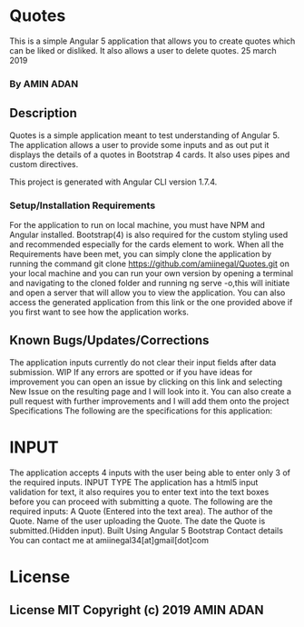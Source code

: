 # Quotes
This is a simple Angular 5 application that allows you to create quotes which can be liked or disliked. It also allows a user to delete quotes. 25 march 2019
### By AMIN ADAN
## Description
Quotes is a simple application meant to test understanding of Angular 5. The application allows a user to provide some inputs and as out put it displays the details of a quotes in Bootstrap 4 cards. It also uses pipes and custom directives.

This project is generated with Angular CLI version 1.7.4.

### Setup/Installation Requirements
For the application to run on local machine, you must have NPM and Angular installed.
Bootstrap(4) is also required for the custom styling used and recommended especially for the cards element to work.
When all the Requirements have been met, you can simply clone the application by running the command git clone https://github.com/amiinegal/Quotes.git on your local machine and you can run your own version by opening a terminal and navigating to the cloned folder and running ng serve -o,this will initiate and open a server that will allow you to view the application. You can also access the generated application from this link or the one provided above if you first want to see how the application works.

## Known Bugs/Updates/Corrections
The application inputs currently do not clear their input fields after data submission. WIP
If any errors are spotted or if you have ideas for improvement you can open an issue by clicking on this link and selecting New Issue on the resulting page and I will look into it.
You can also create a pull request with further improvements and I will add them onto the project
Specifications
The following are the specifications for this application:

# INPUT
The application accepts 4 inputs with the user being able to enter only 3 of the required inputs.
INPUT TYPE
The application has a html5 input validation for text, it also requires you to enter text into the text boxes before you can proceed with submitting a quote.
The following are the required inputs:
A Quote (Entered into the text area).
The author of the Quote.
Name of the user uploading the Quote.
The date the Quote is submitted.(Hidden input).
Built Using
Angular 5
Bootstrap
Contact details
You can contact me at amiinegal34[at]gmail[dot]com

# License
## License MIT Copyright (c) 2019 AMIN ADAN